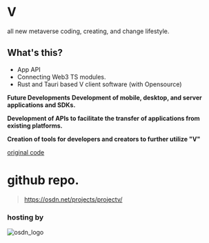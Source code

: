 # V
all new metaverse coding, creating, and change lifestyle.

## What's this?
 - App API
 - Connecting Web3 TS modules.
 - Rust and Tauri based V client software (with Opensource)
 
  __Future Developments__
  __Development of mobile, desktop, and server applications and SDKs.__

  __Development of APIs to facilitate the transfer of applications from existing platforms.__
  
  __Creation of tools for developers and creators to further utilize "V"__
  
  [original code](https://github.com/NknightA/varius-website)

# github repo.

> https://osdn.net/projects/projectv/

### hosting by
![osdn_logo](https://user-images.githubusercontent.com/88763245/227475348-36363766-dd2b-4475-b4e7-7ac410c0fb61.png)

